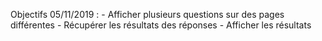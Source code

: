 Objectifs 05/11/2019 : - Afficher plusieurs questions sur des pages différentes
                       - Récupérer les résultats des réponses
                       - Afficher les résultats
